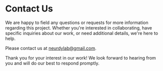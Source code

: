 # Contact Us

We are happy to field any questions or requests for more information regarding this project. Whether you're interested in collaborating, have specific inquiries about our work, or need additional details, we're here to help.

Please contact us at [neurdylab@gmail.com](mailto:neurdylab@gmail.com). 

Thank you for your interest in our work! We look forward to hearing from you and will do our best to respond promptly.